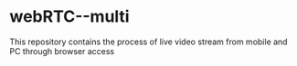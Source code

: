 # webRTC--multi
This repository contains the process of live video stream from mobile and PC through browser access

